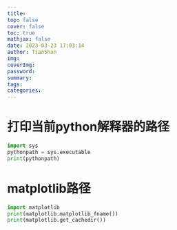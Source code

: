 ```yaml
---
title:
top: false
cover: false
toc: true
mathjax: false
date: 2023-03-23 17:03:14
author: TianShan
img:
coverImg:
password:
summary:
tags:
categories:
---
```


# 打印当前python解释器的路径
```python
import sys
pythonpath = sys.executable
print(pythonpath)
```

# matplotlib路径
```python
import matplotlib  
print(matplotlib.matplotlib_fname())  
print(matplotlib.get_cachedir())
```
